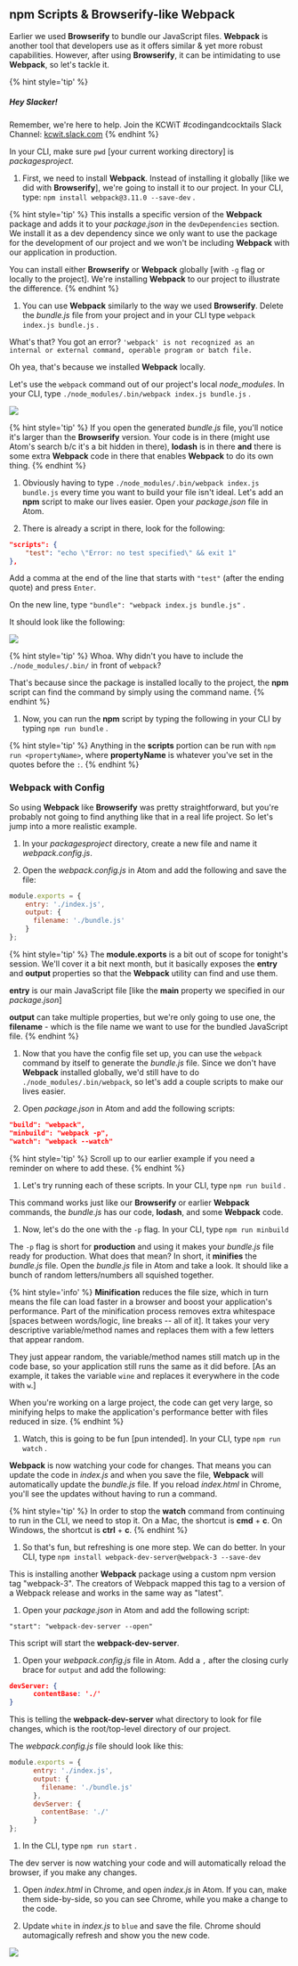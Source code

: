## **npm** Scripts & Browserify-like Webpack

Earlier we used **Browserify** to bundle our JavaScript files. **Webpack** is another tool that developers use as it offers similar & yet more robust capabilities. However, after using **Browserify**, it can be intimidating to use **Webpack**, so let's tackle it.

{% hint style='tip' %}
##### Hey Slacker!

Remember, we're here to help.
Join the KCWiT #codingandcocktails Slack Channel: [kcwit.slack.com](http://kcwit.slack.com)
{% endhint %}

In your CLI, make sure `pwd` [your current working directory] is _packagesproject_.

1. First, we need to install **Webpack**. Instead of installing it globally [like we did with **Browserify**], we're going to install it to our project. In your CLI, type: `npm install webpack@3.11.0 --save-dev` <i class="fa fa-share fa-rotate-180"></i>.  

  {% hint style='tip' %}
This installs a specific version of the **Webpack** package and adds it to your _package.json_ in the `devDependencies` section. We install it as a dev dependency since we only want to use the package for the development of our project and we won't be including **Webpack** with our application in production.

You can install either **Browserify** or **Webpack** globally [with `-g` flag or locally to the project]. We're installing **Webpack** to our project to illustrate the difference.
  {% endhint %}

1. You can use **Webpack** similarly to the way we used **Browserify**. Delete the _bundle.js_ file from your project and in your CLI type `webpack index.js bundle.js` <i class="fa fa-share fa-rotate-180"></i>.

  What's that? You got an error? `'webpack' is not recognized as an internal or external command, operable program or batch file.`

  Oh yea, that's because we installed **Webpack** locally.

  Let's use the `webpack` command out of our project's local _node_modules_. In your CLI, type `./node_modules/.bin/webpack index.js bundle.js` <i class="fa fa-share fa-rotate-180"></i>.

  <img src="../images/webpack-command-location.png" style="max-width: 50%;" />

  {% hint style='tip' %}
If you open the generated _bundle.js_ file, you'll notice it's larger than the **Browserify** version. Your code is in there (might use Atom's search b/c it's a bit hidden in there), **lodash** is in there **and** there is some extra **Webpack** code in there that enables **Webpack** to do its own thing.
  {% endhint %}

1. Obviously having to type `./node_modules/.bin/webpack index.js bundle.js` every time you want to build your file isn't ideal. Let's add an **npm** script to make our lives easier. Open your _package.json_ file in Atom.

1. There is already a script in there, look for the following:
  ```json
  "scripts": {
      "test": "echo \"Error: no test specified\" && exit 1"
  },
  ```

  Add a comma at the end of the line that starts with `"test"` (after the ending quote) and press `Enter`.

  On the new line, type `"bundle": "webpack index.js bundle.js"` <i class="fa fa-share fa-rotate-180"></i>.

  It should look like the following:

  ![](../images/npm-scripts.png)

  {% hint style='tip' %}
Whoa. Why didn't you have to include the `./node_modules/.bin/` in front of `webpack`?

That's because since the package is installed locally to the project, the **npm** script can find the command by simply using the command name.
  {% endhint %}

1. Now, you can run the **npm** script by typing the following in your CLI by typing `npm run bundle` <i class="fa fa-share fa-rotate-180"></i>.

  {% hint style='tip' %}
Anything in the **scripts** portion can be run with `npm run <propertyName>`, where **propertyName** is whatever you've set in the quotes before the `:`.
  {% endhint %}



### Webpack with Config

So using **Webpack** like **Browserify** was pretty straightforward, but you're probably not going to find anything like that in a real life project. So let's jump into a more realistic example.

1. In your _packagesproject_ directory, create a new file and name it _webpack.config.js_.

1. Open the _webpack.config.js_ in Atom and add the following and save the file:

  ```javascript
  module.exports = {
      entry: './index.js',
      output: {
        filename: './bundle.js'
      }
  };
  ```

  {% hint style='tip' %}
The **module.exports** is a bit out of scope for tonight's session. We'll cover it a bit next month, but it basically exposes the **entry** and **output** properties so that the **Webpack** utility can find and use them.

**entry** is our main JavaScript file [like the **main** property we specified in our _package.json_]

**output** can take multiple properties, but we're only going to use one, the **filename** - which is the file name we want to use for the bundled JavaScript file.
  {% endhint %}

1. Now that you have the config file set up, you can use the `webpack` command by itself to generate the _bundle.js_ file. Since we don't have **Webpack** installed globally, we'd still have to do `./node_modules/.bin/webpack`, so let's add a couple scripts to make our lives easier.

1. Open _package.json_ in Atom and add the following scripts:

  ```json
  "build": "webpack",
  "minbuild": "webpack -p",
  "watch": "webpack --watch"
  ```

  {% hint style='tip' %}
Scroll up to our earlier example if you need a reminder on where to add these.
  {% endhint %}

1. Let's try running each of these scripts. In your CLI, type `npm run build` <i class="fa fa-share fa-rotate-180"></i>.

  This command works just like our **Browserify** or earlier **Webpack** commands, the _bundle.js_ has our code, **lodash**, and some **Webpack** code.

1. Now, let's do the one with the `-p` flag. In your CLI, type `npm run minbuild` <i class="fa fa-share fa-rotate-180"></i>

  The `-p` flag is short for **production** and using it makes your _bundle.js_ file ready for production. What does that mean? In short, it **minifies** the _bundle.js_ file. Open the _bundle.js_ file in Atom and take a look. It should like a bunch of random letters/numbers all squished together.

  {% hint style='info' %}
**Minification** reduces the file size, which in turn means the file can load faster in a browser and boost your application's performance. Part of the minification process removes extra whitespace [spaces between words/logic, line breaks -- all of it]. It takes your very descriptive variable/method names and replaces them with a few letters that appear random.

They just appear random, the variable/method names still match up in the code base, so your application still runs the same as it did before. [As an example, it takes the variable `wine` and replaces it everywhere in the code with `w`.]

When you're working on a large project, the code can get very large, so minifying helps to make the application's performance better with files reduced in size.
  {% endhint %}

1. Watch, this is going to be fun [pun intended]. In your CLI, type `npm run watch` <i class="fa fa-share fa-rotate-180"></i>.

  **Webpack** is now watching your code for changes. That means you can update the code in _index.js_ and when you save the file, **Webpack** will automatically update the _bundle.js_ file. If you reload _index.html_ in Chrome, you'll see the updates without having to run a command.

  {% hint style='tip' %}
  In order to stop the **watch** command from continuing to run in the CLI, we need to stop it. On a Mac, the shortcut is **cmd** + **c**. On Windows, the shortcut is **ctrl** + **c**.
  {% endhint %}

1. So that's fun, but refreshing is one more step. We can do better. In your CLI, type `npm install webpack-dev-server@webpack-3 --save-dev` <i class="fa fa-share fa-rotate-180"></i>

  This is installing another **Webpack** package using a custom npm version tag "webpack-3". The creators of Webpack mapped this tag to a version of a Webpack release and works in the same way as "latest".

1. Open your _package.json_ in Atom and add the following script:

  `"start": "webpack-dev-server --open"`

  This script will start the **webpack-dev-server**.

1. Open your _webpack.config.js_ file in Atom. Add a `,` after the closing curly brace for `output` and add the following:

  ```json
  devServer: {
        contentBase: './'
  }
  ```

  This is telling the **webpack-dev-server** what directory to look for file changes, which is the root/top-level directory of our project.

  The _webpack.config.js_ file should look like this:

  ```javascript
  module.exports = {
        entry: './index.js',
        output: {
          filename: './bundle.js'
        },
        devServer: {
          contentBase: './'
        }
  };
  ```

1. In the CLI, type `npm run start` <i class="fa fa-share fa-rotate-180"></i>.

  The dev server is now watching your code and will automatically reload the browser, if you make any changes.

1. Open _index.html_ in Chrome, and open _index.js_ in Atom. If you can, make them side-by-side, so you can see Chrome, while you make a change to the code.

1. Update `white` in _index.js_ to `blue` and save the file. Chrome should automagically refresh and show you the new code.

  ![](https://media.giphy.com/media/OUwzqE4ZOk5Bm/giphy.gif)
